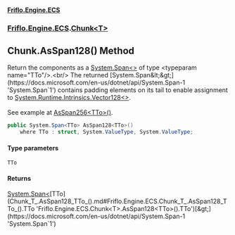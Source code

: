 #### [Friflo.Engine.ECS](index.md 'index')
### [Friflo.Engine.ECS](Friflo.Engine.ECS.md 'Friflo.Engine.ECS').[Chunk&lt;T&gt;](Chunk_T_.md 'Friflo.Engine.ECS.Chunk<T>')

## Chunk<T>.AsSpan128<TTo>() Method

Return the components as a [System.Span&lt;&gt;](https://docs.microsoft.com/en-us/dotnet/api/System.Span-1 'System.Span`1') of type <typeparam name="TTo"/>.<br/>
The returned [System.Span&lt;&gt;](https://docs.microsoft.com/en-us/dotnet/api/System.Span-1 'System.Span`1') contains padding elements on its tail to enable assignment to [System.Runtime.Intrinsics.Vector128&lt;&gt;](https://docs.microsoft.com/en-us/dotnet/api/System.Runtime.Intrinsics.Vector128-1 'System.Runtime.Intrinsics.Vector128`1').
<br/><br/> See example at [AsSpan256&lt;TTo&gt;()](Chunk_T_.AsSpan256_TTo_().md 'Friflo.Engine.ECS.Chunk<T>.AsSpan256<TTo>()').

```csharp
public System.Span<TTo> AsSpan128<TTo>()
    where TTo : struct, System.ValueType, System.ValueType;
```
#### Type parameters

<a name='Friflo.Engine.ECS.Chunk_T_.AsSpan128_TTo_().TTo'></a>

`TTo`

#### Returns
[System.Span&lt;](https://docs.microsoft.com/en-us/dotnet/api/System.Span-1 'System.Span`1')[TTo](Chunk_T_.AsSpan128_TTo_().md#Friflo.Engine.ECS.Chunk_T_.AsSpan128_TTo_().TTo 'Friflo.Engine.ECS.Chunk<T>.AsSpan128<TTo>().TTo')[&gt;](https://docs.microsoft.com/en-us/dotnet/api/System.Span-1 'System.Span`1')